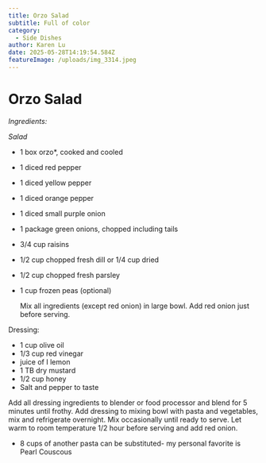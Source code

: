 ```yaml
---
title: Orzo Salad
subtitle: Full of color
category:
  - Side Dishes
author: Karen Lu
date: 2025-05-28T14:19:54.584Z
featureImage: /uploads/img_3314.jpeg
---
```

# Orzo Salad

*Ingredients:*

*Salad*

* 1 box orzo*, cooked and cooled
* 1 diced red pepper
* 1  diced yellow pepper
* 1 diced orange pepper
* 1 diced small purple onion
* 1 package green onions, chopped including tails
* 3/4 cup raisins
* 1/2 cup chopped fresh dill or 1/4 cup dried
* 1/2 cup chopped fresh parsley
* 1 cup frozen peas (optional)

  Mix all ingredients (except red onion) in large bowl.  Add red onion just before serving.

Dressing:

* 1 cup olive oil
* 1/3 cup red vinegar 
* juice of I lemon
* 1 TB dry mustard
* 1/2 cup honey 
* Salt and pepper to taste

Add all dressing ingredients to blender or food processor and blend for 5 minutes until frothy. Add dressing to mixing bowl with pasta and vegetables, mix and refrigerate overnight.  Mix occasionally until ready to serve.  Let warm to room temperature 1/2 hour before serving  and add red onion.

* 8 cups of another pasta can be substituted- my personal favorite is Pearl Couscous